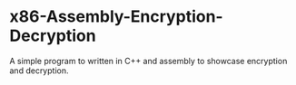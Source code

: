 # x86-Assembly-Encryption-Decryption
A simple program to written in C++ and assembly to showcase encryption and decryption.
